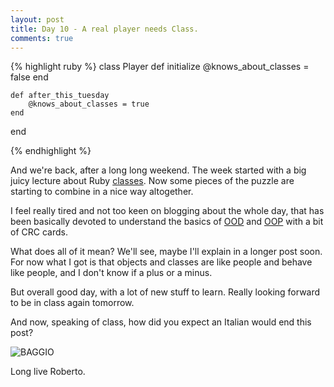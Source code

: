 ```yaml
---
layout: post
title: Day 10 - A real player needs Class.
comments: true
---
```


{% highlight ruby %}
class Player
	def initialize
		@knows_about_classes = false
	end

	def after_this_tuesday
		@knows_about_classes = true
	end
end

{% endhighlight %}

<!--more-->

And we're back, after a long long weekend. The week started with a big juicy lecture about Ruby [classes](http://en.wikipedia.org/wiki/Class_%28computer_programming%29).
Now some pieces of the puzzle are starting to combine in a nice way altogether.

I feel really tired and not too keen on blogging about the whole day, that has been basically devoted to understand the basics of [OOD](http://en.wikipedia.org/wiki/Object-oriented_design) and [OOP](http://en.wikipedia.org/wiki/Object-oriented_programming) with a bit of CRC cards.

What does all of it mean? We'll see, maybe I'll explain in a longer post soon. For now what I got is that objects and classes are like people and behave like people, and I don't know if a plus or a minus.

But overall good day, with a lot of new stuff to learn. Really looking forward to be in class again tomorrow.

And now, speaking of class, how did you expect an Italian would end this post?

![BAGGIO](http://federicomaffei.github.io/public/images/baggio.jpg)

Long live Roberto.